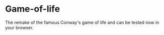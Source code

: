 # Game-of-life
The remake of the famous Conway's game of life and can be tested now in your browser.
